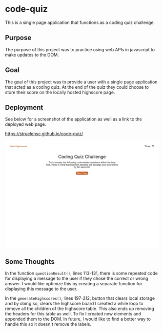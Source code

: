 # code-quiz

This is a single page application that functions as a coding quiz challenge.

## Purpose

The purpose of this project was to practice using web APIs in javascript to make updates to the DOM.

## Goal

The goal of this project was to provide a user with a single page application that acted as a coding quiz. At the end of the quiz they could choose to store their score on the locally hosted highscore page.

## Deployment

See below for a screenshot of the application as well as a link to the deployed web page.

https://struelensc.github.io/code-quiz/

![code quiz screenshot](code-quiz_index.html.png)

## Some Thoughts

In the function `questionResult()`, lines 113-131, there is some repeated code for displaying a message to the user if they chose the correct or wrong answer. I would like optimize this by creating a separate function for displaying this message to the user.

In the `generateHighscores()`, lines 197-212, button that clears local storage and by doing so, clears the highscore board I created a while loop to remove all the children of the highscore table. This also ends up removing the headers for this table as well. To fix I created new elements and appended them to the DOM. In future, I would like to find a better way to handle this so it doesn't remove the labels.